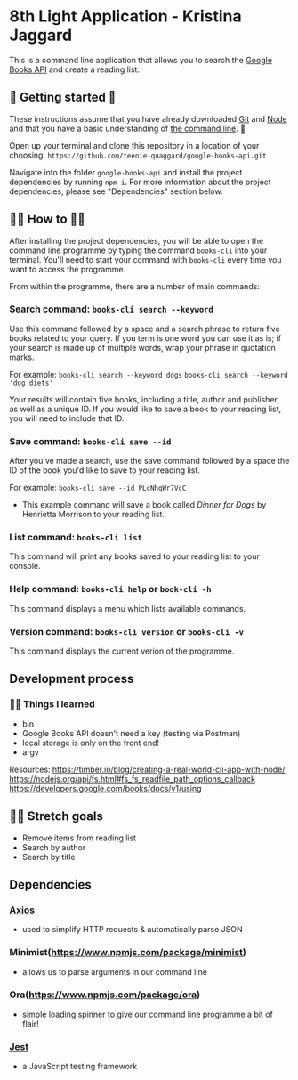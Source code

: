# 8th Light Application - Kristina Jaggard

This is a command line application that allows you to search the [Google Books API](https://developers.google.com/books/docs/overview) and create a reading list.

## 🏁 Getting started 🏁

These instructions assume that you have already downloaded [Git](https://git-scm.com/downloads) and [Node](https://nodejs.org/en/) and that you have a basic understanding of [the command line](https://www.codecademy.com/articles/command-line-commands). 🕺

Open up your terminal and clone this repository in a location of your choosing.
`https://github.com/teenie-quaggard/google-books-api.git`

Navigate into the folder `google-books-api` and install the project dependencies by running `npm i`. For more information about the project dependencies, please see "Dependencies" section below.

## 🤷🏻‍ How to ‍‍‍‍🤷🏻‍

After installing the project dependencies, you will be able to open the command line programme by typing the command `books-cli` into your terminal. You'll need to start your command with `books-cli` every time you want to access the programme.

From within the programme, there are a number of main commands:

### Search command: `books-cli search --keyword`

Use this command followed by a space and a search phrase to return five books related to your query.
If you term is one word you can use it as is; if your search is made up of multiple words, wrap your phrase in quotation marks.

For example:
`books-cli search --keyword dogs`
`books-cli search --keyword 'dog diets'`

Your results will contain five books, including a title, author and publisher, as well as a unique ID.
If you would like to save a book to your reading list, you will need to include that ID.

### Save command: `books-cli save --id`

After you've made a search, use the save command followed by a space the ID of the book you'd like to save to your reading list.

For example:
`books-cli save --id PLcNhqWr7VcC`

- This example command will save a book called _Dinner for Dogs_ by Henrietta Morrison to your reading list.

### List command: `books-cli list`

This command will print any books saved to your reading list to your console.

### Help command: `books-cli help` or `book-cli -h`

This command displays a menu which lists available commands.

### Version command: `books-cli version` or `books-cli -v`

This command displays the current verion of the programme.

## Development process

### 🙋🏻‍ Things I learned

- bin
- Google Books API doesn't need a key (testing via Postman)
- local storage is only on the front end!
- argv

Resources:
https://timber.io/blog/creating-a-real-world-cli-app-with-node/
https://nodejs.org/api/fs.html#fs_fs_readfile_path_options_callback
https://developers.google.com/books/docs/v1/using

## 🧘🏻‍ Stretch goals

- Remove items from reading list
- Search by author
- Search by title

## Dependencies

### [Axios](https://www.npmjs.com/package/axios)

- used to simplify HTTP requests & automatically parse JSON

### Minimist(https://www.npmjs.com/package/minimist)

- allows us to parse arguments in our command line

### Ora(https://www.npmjs.com/package/ora)

- simple loading spinner to give our command line programme a bit of flair!

### [Jest](https://jestjs.io/en/)

- a JavaScript testing framework
